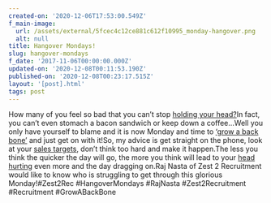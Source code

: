 ```yaml
---
created-on: '2020-12-06T17:53:00.549Z'
f_main-image:
  url: /assets/external/5fcec4c12ce881c612f10995_monday-hangover.png
  alt: null
title: Hangover Mondays!
slug: hangover-mondays
f_date: '2017-11-06T00:00:00.000Z'
updated-on: '2020-12-08T00:11:53.190Z'
published-on: '2020-12-08T00:23:17.515Z'
layout: '[post].html'
tags: post
---
```


How many of you feel so bad that you can’t stop [holding your head?](#)In fact, you can’t even stomach a bacon sandwich or keep down a coffee…Well you only have yourself to blame and it is now Monday and time to [‘grow a back bone’](#) and just get on with it!So, my advice is get straight on the phone, look at your [sales targets](#), don’t think too hard and make it happen.The less you think the quicker the day will go, the more you think will lead to your [head hurting](#) even more and the day dragging on.Raj Nasta of Zest 2 Recruitment would like to know who is struggling to get through this glorious Monday!#Zest2Rec #HangoverMondays #RajNasta #Zest2Recruitment #Recruitment #GrowABackBone
